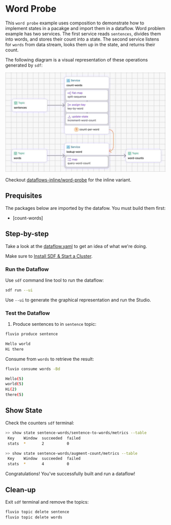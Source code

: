# Word Probe

This `word probe` example uses composition to demonstrate how to implement states in a pacakge and import them in a dataflow. Word problem example has two services. The first service reads `sentences`, divides them into words, and stores their count into a state. The second service listens for `words` from data stream, looks them up in the state, and returns their count.

The following diagram is a visual representation of these operations generated by `sdf`:

<p align="center">
 <img width="650" src="img/word-probe.jpg">
</p>

Checkout [dataflows-inline/word-probe] for the inline variant.


## Prequisites

The packages below are imported by the datafow. You must build them first:
  * [count-words]


## Step-by-step

Take a look at the [dataflow.yaml](./dataflow.yaml) to get an idea of what we're doing.

Make sure to [Install SDF & Start a Cluster].


### Run the Dataflow

Use `sdf` command line tool to run the dataflow:

```bash
sdf run --ui
```

Use `--ui` to generate the graphical representation and run the Studio.


### Test the Dataflow

1. Produce sentences to in `sentence` topic:

```bash
fluvio produce sentence
```

```bash
Hello world
Hi there
```

Consume from `words` to retrieve the result:

```bash
fluvio consume words -Bd
```

```bash
Hello(5)
world(5)
Hi(2)
there(5)
```

## Show State

Check the counters `sdf` terminal:

```bash
>> show state sentence-words/sentence-to-words/metrics --table
 Key    Window  succeeded  failed
 stats  *       2          0
```

```bash
>> show state sentence-words/augment-count/metrics --table
 Key    Window  succeeded  failed
 stats  *       4          0
```

Congratulations! You've successfully built and run a dataflow!


## Clean-up

Exit `sdf` terminal and remove the topics:

```bash
fluvio topic delete sentence
fluvio topic delete words
```

[dataflows-inline/word-probe]: ../../dataflows-inline/word-probe
[Install SDF & Start a Cluster]: /README.MD#prerequisites
[sentence]: ./packages/sentence

